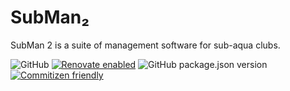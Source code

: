 # SubMan₂

SubMan 2 is a suite of management software for sub-aqua clubs.

![GitHub](https://img.shields.io/github/license/shsusac/subman2-web?style=for-the-badge)
[![Renovate enabled](https://img.shields.io/badge/renovate-enabled-brightgreen?style=for-the-badge&logo=RenovateBot)](https://renovatebot.com/)
![GitHub package.json version](https://img.shields.io/github/package-json/v/shsusac/subman2-web?style=for-the-badge)
[![Commitizen friendly](https://img.shields.io/badge/commitizen-friendly-brightgreen.svg?style=for-the-badge)](http://commitizen.github.io/cz-cli/)
